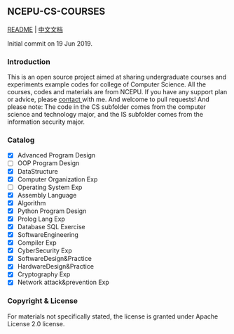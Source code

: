 ## NCEPU-CS-COURSES

[README](README_en.md) | [中文文档](README.md)

Initial commit on 19 Jun 2019.

### Introduction

This is an open source project aimed at sharing undergraduate courses and experiments example codes for college of Computer Science. All the courses, codes and materials are from NCEPU. If you have any support plan or advice, please <a href="Mailto:luckychizuo@gmail.com">contact </a>with me. And welcome to pull requests! And please note: The code in the CS subfolder comes from the computer science and technology major, and the IS subfolder comes from the information security major.

### Catalog

- [x] Advanced Program Design
- [ ] OOP Program Design
- [x] DataStructure
- [x] Computer Organization Exp
- [ ] Operating System Exp
- [x] Assembly Language
- [x] Algorithm
- [x] Python Program Design
- [x] Prolog Lang Exp
- [x] Database SQL Exercise
- [x] SoftwareEngineering
- [x] Compiler Exp
- [x] CyberSecurity Exp
- [x] SoftwareDesign&Practice
- [x] HardwareDesign&Practice
- [x] Cryptography Exp
- [x] Network attack&prevention Exp

### Copyright & License

For materials not specifically stated, the license is granted under Apache License 2.0 license.
